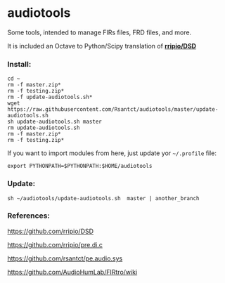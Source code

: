 # audiotools

Some tools, intended to manage FIRs files, FRD files, and more.

It is included an Octave to Python/Scipy translation of **[rripio/DSD](https://github.com/rripio/DSD)**

### Install:


    cd ~
    rm -f master.zip*
    rm -f testing.zip*
    rm -f update-audiotools.sh*
    wget https://raw.githubusercontent.com/Rsantct/audiotools/master/update-audiotools.sh
    sh update-audiotools.sh master
    rm update-audiotools.sh
    rm -f master.zip*
    rm -f testing.zip*

If you want to import modules from here, just update yor `~/.profile` file:

    export PYTHONPATH=$PYTHONPATH:$HOME/audiotools


### Update:

    sh ~/audiotools/update-audiotools.sh  master | another_branch


### References:

https://github.com/rripio/DSD

https://github.com/rripio/pre.di.c

https://github.com/rsantct/pe.audio.sys

https://github.com/AudioHumLab/FIRtro/wiki

